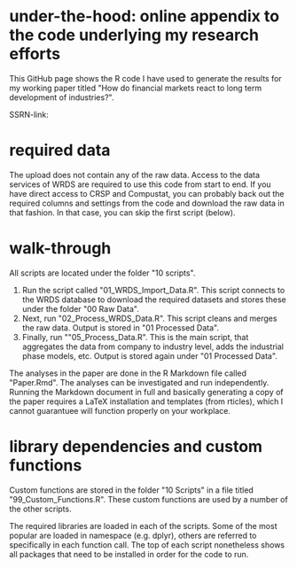 # under-the-hood: online appendix to the code underlying my research efforts
This GitHub page shows the R code I have used to generate the results for my working paper titled "How do financial markets react to long term development of industries?".

SSRN-link:

# required data
The upload does not contain any of the raw data. Access to the data services of WRDS are required to use this code from start to end. If you have direct access to CRSP and Compustat, you can probably back out the required columns and settings from the code and download the raw data in that fashion. In that case, you can skip the first script (below).

# walk-through
All scripts are located under the folder "10 scripts".
1. Run the script called "01_WRDS_Import_Data.R". This script connects to the WRDS database to download the required datasets and stores these under the folder "00 Raw Data".
2. Next, run "02_Process_WRDS_Data.R". This script cleans and merges the raw data. Output is stored in "01 Processed Data".
3. Finally, run ""05_Process_Data.R". This is the main script, that aggregates the data from company to industry level, adds the industrial phase models, etc. Output is stored again under "01 Processed Data".

The analyses in the paper are done in the R Markdown file called "Paper.Rmd". The analyses can be investigated and run independently. Running the Markdown document in full and basically generating a copy of the paper requires a LaTeX installation and templates (from rticles), which I cannot guarantuee will function properly on your workplace.  

# library dependencies and custom functions
Custom functions are stored in the folder "10 Scripts" in a file titled "99_Custom_Functions.R". These custom functions are used by a number of the other scripts.

The required libraries are loaded in each of the scripts. Some of the most popular are loaded in namespace (e.g. dplyr), others are referred to specifically in each function call. The top of each script nonetheless shows all packages that need to be installed in order for the code to run.


